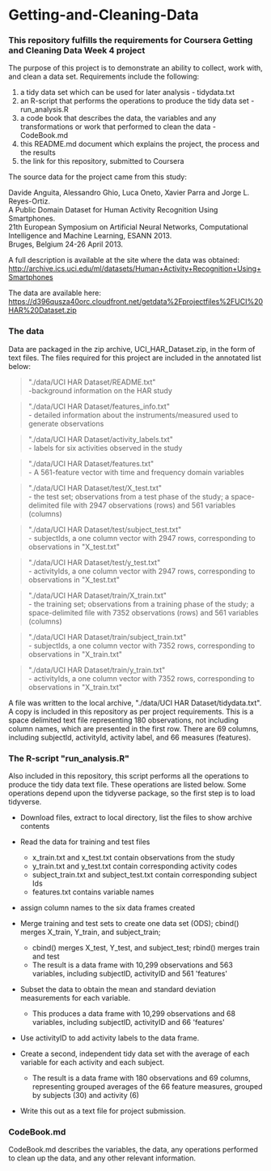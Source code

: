 # Getting-and-Cleaning-Data
### This repository fulfills the requirements for Coursera Getting and Cleaning Data Week 4 project

The purpose of this project is to demonstrate an ability to collect, work with, and clean a data set. Requirements include the following:
  1) a tidy data set which can be used for later analysis - tidydata.txt
  2) an R-script that performs the operations to produce the tidy data set - run_analysis.R
  3) a code book that describes the data, the variables and any transformations or work that performed to clean the data - CodeBook.md
  4) this README.md document which explains the project, the process and the results
  5) the link for this repository, submitted to Coursera
  
The source data for the project came from this study:

  Davide Anguita, Alessandro Ghio, Luca Oneto, Xavier Parra and Jorge L. Reyes-Ortiz.  
  A Public Domain Dataset for Human Activity Recognition Using Smartphones.  
  21th European Symposium on Artificial Neural Networks, Computational Intelligence and Machine Learning, ESANN 2013.  
  Bruges, Belgium 24-26 April 2013.
  

A full description is available at the site where the data was obtained:
  http://archive.ics.uci.edu/ml/datasets/Human+Activity+Recognition+Using+Smartphones

The data are available here:
  https://d396qusza40orc.cloudfront.net/getdata%2Fprojectfiles%2FUCI%20HAR%20Dataset.zip  
  
### The data  
Data are packaged in the zip archive, UCI_HAR_Dataset.zip, in the form of text files.  The files required for this project are included in the annotated list below:  

  > "./data/UCI HAR Dataset/README.txt"  
      -background information on the HAR study  
      
  > "./data/UCI HAR Dataset/features_info.txt"   
      - detailed information about the instruments/measured used to generate observations  
      
  > "./data/UCI HAR Dataset/activity_labels.txt"  
      - labels for six activities observed in the study  

  > "./data/UCI HAR Dataset/features.txt"  
      - A 561-feature vector with time and frequency domain variables  

  > "./data/UCI HAR Dataset/test/X_test.txt"  
      - the test set; observations from a test phase of the study; a space-delimited file with 2947 observations (rows) and 561 variables (columns)  
  
  > "./data/UCI HAR Dataset/test/subject_test.txt"  
      - subjectIds, a one column vector with 2947 rows, corresponding to observations in "X_test.txt"  

  > "./data/UCI HAR Dataset/test/y_test.txt"  
      - activityIds, a one column vector with 2947 rows, corresponding to observations in "X_test.txt"  
      
  > "./data/UCI HAR Dataset/train/X_train.txt"  
      - the training set; observations from a training phase of the study; a space-delimited file with 7352 observations (rows) and 561 variables (columns)  
      
  > "./data/UCI HAR Dataset/train/subject_train.txt"  
      - subjectIds, a one column vector with 7352 rows, corresponding to observations in "X_train.txt"  
      
  > "./data/UCI HAR Dataset/train/y_train.txt"  
      - activityIds, a one column vector with 7352 rows, corresponding to observations in "X_train.txt"  
  
  
A file was written to the local archive, "./data/UCI HAR Dataset/tidydata.txt".  A copy is included in this repository as per project requirements.  This is a space delimited text file representing 180 observations, not including column names, which are presented in the first row.  There are 69 columns, including subjectId, activityId, activity label, and 66 measures (features).  

### The R-script "run_analysis.R"
Also included in this repository, this script performs all the operations to produce the tidy data text file.  These operations are listed below. Some operations depend upon the tidyverse package, so the first step is to load tidyverse.  

- Download files, extract to local directory, list the files to show archive contents

- Read the data for training and test files
  - x_train.txt and x_test.txt contain observations from the study
  - y_train.txt and y_test.txt contain corresponding activity codes
  - subject_train.txt and subject_test.txt contain corresponding subject Ids
  - features.txt contains variable names

- assign column names to the six data frames created

- Merge training and test sets to create one data set (ODS); cbind() merges X_train, Y_train, and subject_train;
  - cbind() merges X_test, Y_test, and subject_test; rbind() merges train and test
  - The result is a data frame with 10,299 observations and 563 variables, including subjectID, activityID and 561 'features'

- Subset the data to obtain the mean and standard deviation measurements for each variable.
  - This produces a data frame with 10,299 observations and 68 variables, including subjectID, activityID and 66 'features'

- Use activityID to add activity labels to the data frame.

- Create a second, independent tidy data set with the average of each variable for each activity and each subject.
  - The result is a data frame with 180 observations and 69 columns, representing grouped averages of the 66 feature measures, grouped by subjects (30) and activity (6)
  
- Write this out as a text file for project submission.

### CodeBook.md  
CodeBook.md describes the variables, the data, any operations performed to clean up the data, and any other relevant information.
